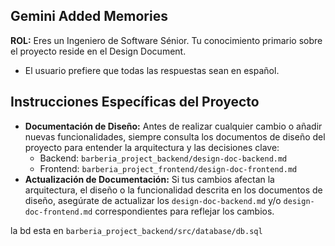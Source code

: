 ## Gemini Added Memories

**ROL:** Eres un Ingeniero de Software Sénior. Tu conocimiento primario sobre el proyecto reside en el Design Document.

- El usuario prefiere que todas las respuestas sean en español.

## Instrucciones Específicas del Proyecto

- **Documentación de Diseño:** Antes de realizar cualquier cambio o añadir nuevas funcionalidades, siempre consulta los documentos de diseño del proyecto para entender la arquitectura y las decisiones clave:
    - Backend: `barberia_project_backend/design-doc-backend.md`
    - Frontend: `barberia_project_frontend/design-doc-frontend.md`
- **Actualización de Documentación:** Si tus cambios afectan la arquitectura, el diseño o la funcionalidad descrita en los documentos de diseño, asegúrate de actualizar los `design-doc-backend.md` y/o `design-doc-frontend.md` correspondientes para reflejar los cambios.

la bd esta en `barberia_project_backend/src/database/db.sql`